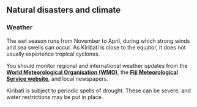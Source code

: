 ## Natural disasters and climate

### **Weather**

The wet season runs from November to April, during which strong winds and sea swells can occur. As Kiribati is close to the equator, it does not usually experience tropical cyclones.

You should monitor regional and international weather updates from the [**World Meteorological Organisation (WMO)**](http://severe.worldweather.org/), the [**Fiji Meteorological Service website**](http://www.met.gov.fj/), and local newspapers.

Kiribati is subject to periodic spells of drought. These can be severe, and water restrictions may be put in place.